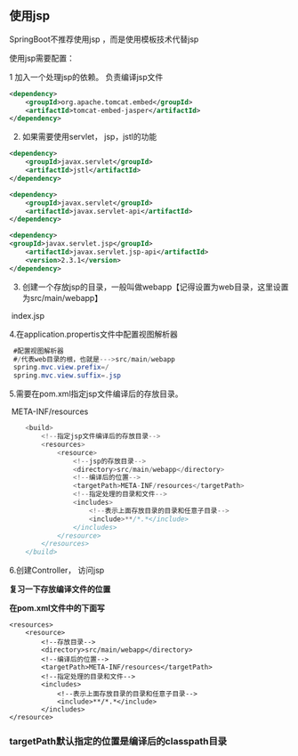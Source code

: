 ## 使用jsp

SpringBoot不推荐使用jsp ，而是使用模板技术代替jsp



使用jsp需要配置：

  1 加入一个处理jsp的依赖。 负责编译jsp文件

```xml
<dependency>
    <groupId>org.apache.tomcat.embed</groupId>
    <artifactId>tomcat-embed-jasper</artifactId>
</dependency>
```



2) 如果需要使用servlet， jsp，jstl的功能

```xml
<dependency>
	<groupId>javax.servlet</groupId>
	<artifactId>jstl</artifactId>
</dependency>

<dependency>
	<groupId>javax.servlet</groupId>
	<artifactId>javax.servlet-api</artifactId>
</dependency>

<dependency>
<groupId>javax.servlet.jsp</groupId>
	<artifactId>javax.servlet.jsp-api</artifactId>
	<version>2.3.1</version>
</dependency>

```



3) 创建一个存放jsp的目录，一般叫做webapp【记得设置为web目录，这里设置为src/main/webapp】

​    index.jsp



   4.在application.propertis文件中配置视图解析器

```java
 #配置视图解析器
 #/代表web目录的根，也就是--->src/main/webapp
 spring.mvc.view.prefix=/
 spring.mvc.view.suffix=.jsp
```

   

   5.需要在pom.xml指定jsp文件编译后的存放目录。

​      META-INF/resources

```java
    <build>
        <!--指定jsp文件编译后的存放目录-->
        <resources>
            <resource>
                <!--jsp的存放目录-->
                <directory>src/main/webapp</directory>
                <!--编译后的位置-->
                <targetPath>META-INF/resources</targetPath>
                <!--指定处理的目录和文件-->
                <includes>
                    <!--表示上面存放目录的目录和任意子目录-->
                    <include>**/*.*</include>
                </includes>
            </resource>
        </resources>
    </build>
```

   6.创建Controller， 访问jsp



**复习一下存放编译文件的位置**

**在pom.xml文件中的<build>下面写<resources>**

```java1
<resources>
    <resource>
        <!--存放目录-->
        <directory>src/main/webapp</directory>
        <!--编译后的位置-->
        <targetPath>META-INF/resources</targetPath>
        <!--指定处理的目录和文件-->
        <includes>
            <!--表示上面存放目录的目录和任意子目录-->
            <include>**/*.*</include>
        </includes>
</resource>
```

### targetPath默认指定的位置是编译后的classpath目录
